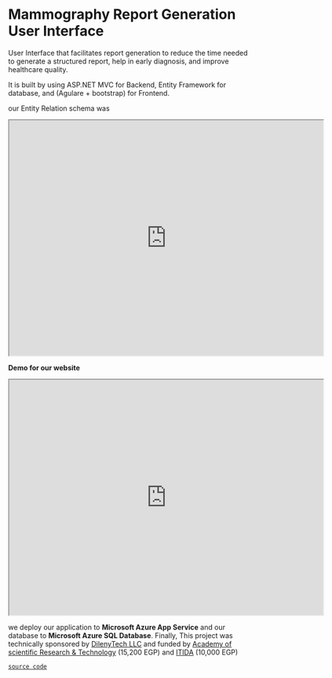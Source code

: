 # Mammography Report Generation User Interface

User Interface that facilitates report generation to reduce the time needed to generate a structured report, help in early diagnosis, and improve healthcare quality.


It is built by using ASP.NET MVC for Backend, Entity Framework for database, and (Agulare + bootstrap) for Frontend.

our Entity Relation schema was

<iframe src="https://drive.google.com/file/d/1emoHLG8yUs96tEmA97izupAyzmabyWPP/preview" width="640" height="480" allow="autoplay"></iframe>

**Demo for our website**

<iframe src="https://drive.google.com/file/d/1gJlE3yskmN6LjUDZWJenRXtGzbzJRKBN/preview" width="640" height="480" allow="autoplay"></iframe>

we deploy our application to **Microsoft Azure App Service** and our database to **Microsoft Azure SQL Database**.
Finally, This project was technically sponsored by [DilenyTech LLC](https://www.dilenytech.com/) and funded by 
[Academy of scientific Research & Technology](http://asrt.sci.eg/) (15,200 EGP) and [ITIDA](https://itida.gov.eg/English/Pages/default.aspx) (10,000 EGP)

[`source code`](https://github.com/SalmaaHamza/Mammography-Report-Generation-UI)

